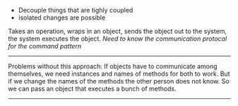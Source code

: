 - Decouple things that are tighly coupled
- isolated changes are possible 

Takes an operation, wraps in an object, sends the object out to the system, the system executes the object.
*Need to know the communication protocal for the command pattern*

---

Problems without this approach: If objects have to communicate among themselves, we need instances and names of methods for both to work. But if we change the names of the methods the other person does not know. So we can pass an object that executes a bunch of methods.

---


